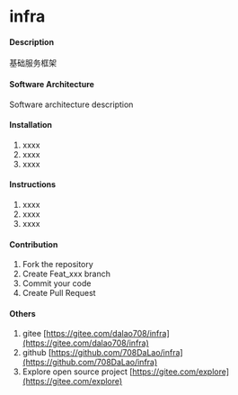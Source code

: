 # infra

#### Description
基础服务框架

#### Software Architecture
Software architecture description

#### Installation

1.  xxxx
2.  xxxx
3.  xxxx

#### Instructions

1.  xxxx
2.  xxxx
3.  xxxx

#### Contribution

1.  Fork the repository
2.  Create Feat_xxx branch
3.  Commit your code
4.  Create Pull Request


#### Others

1.  gitee  [https://gitee.com/dalao708/infra](https://gitee.com/dalao708/infra)
2.  github  [https://github.com/708DaLao/infra](https://github.com/708DaLao/infra)
3.  Explore open source project [https://gitee.com/explore](https://gitee.com/explore)

